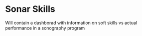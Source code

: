 # Sonar Skills
Will contain a dashborad with information on soft skills vs actual performance in a sonography program
